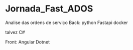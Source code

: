 # Jornada_Fast_ADOS  

Analise das ordens de serviço
Back:
python
Fastapi
docker

talvez
C#

Front:
Angular
Dotnet
